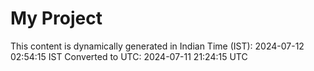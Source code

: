 # My Project

This content is dynamically generated in Indian Time (IST): 2024-07-12 02:54:15 IST
Converted to UTC: 2024-07-11 21:24:15 UTC
